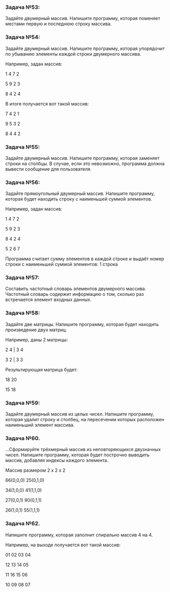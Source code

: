 ### Задача №53:
  Задайте двумерный массив. Напишите программу, которая поменяет местами первую и последнюю строку массива.

 ### Задача №54:
  Задайте двумерный массив. Напишите программу, которая упорядочит по убыванию элементы каждой строки двумерного массива.

 Например, задан массив:

 1 4 7 2
 
 5 9 2 3
 
 8 4 2 4
 
 В итоге получается вот такой массив:
 
 7 4 2 1
 
 9 5 3 2
 
 8 4 4 2

###  Задача №55:
 Задайте двумерный массив. Напишите программу, которая заменяет
 строки на столбцы. В случае, если это невозможно, программа должна вывести сообщение для пользователя.

 ### Задача №56:
  Задайте прямоугольный двумерный массив. Напишите программу, которая будет находить строку с наименьшей суммой элементов.

 Например, задан массив:
 
 1 4 7 2
 
 5 9 2 3

 8 4 2 4

 5 2 6 7

 Программа считает сумму элементов в каждой строке и выдаёт номер строки с наименьшей суммой элементов: 1 строка

 ### Задача №57:
  Составить частотный словарь элементов двумерного массива.
 Частотный словарь содержит информацию о том, сколько раз встречается элемент входных данных.

 ### Задача №58:
  Задайте две матрицы. Напишите программу, которая будет находить произведение двух матриц.

 Например, даны 2 матрицы:

 2 4 | 3 4

 3 2 | 3 3

 Результирующая матрица будет:

 18 20

 15 18

 ### Задача №59:
  Задайте двумерный массив из целых чисел. 
 Напишите программу, которая удалит строку и столбец, на пересечении которых расположен наименьший элемент массива.

 ### Задача №60.
  ...Сформируйте трёхмерный массив из неповторяющихся двузначных чисел. 
 Напишите программу, которая будет построчно выводить массив, добавляя индексы каждого элемента.

 Массив размером 2 x 2 x 2

 66(0,0,0) 25(0,1,0)

 34(1,0,0) 41(1,1,0)

 27(0,0,1) 90(0,1,1)
 
 26(1,0,1) 55(1,1,1)

 ### Задача №62.
  Напишите программу, которая заполнит спирально массив 4 на 4.

 Например, на выходе получается вот такой массив:

 01 02 03 04

 12 13 14 05

 11 16 15 06

 10 09 08 07